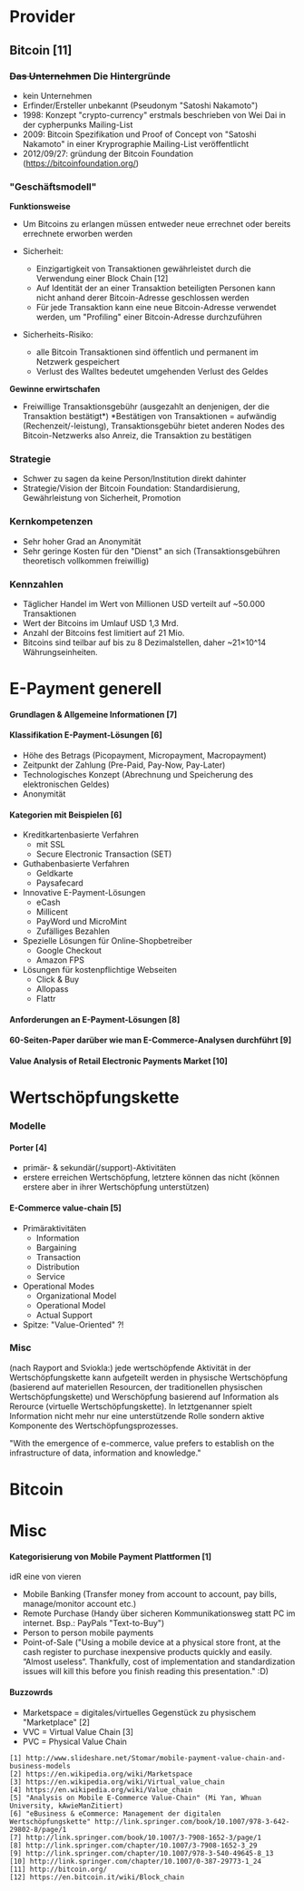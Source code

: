 Provider
========

## Bitcoin [11]
### ~~Das Unternehmen~~ Die Hintergründe
- kein Unternehmen
- Erfinder/Ersteller unbekannt (Pseudonym "Satoshi Nakamoto")
- 1998: Konzept "crypto-currency" erstmals beschrieben von Wei Dai in der cypherpunks Mailing-List 
- 2009: Bitcoin Spezifikation und Proof of Concept von "Satoshi Nakamoto" in einer Kryprographie Mailing-List veröffentlicht
- 2012/09/27: gründung der Bitcoin Foundation (https://bitcoinfoundation.org/)

### "Geschäftsmodell"
**Funktionsweise**
- Um Bitcoins zu erlangen müssen entweder neue errechnet oder bereits errechnete erworben werden

- Sicherheit:
  - Einzigartigkeit von Transaktionen gewährleistet durch die Verwendung einer Block Chain [12]
  - Auf Identität der an einer Transaktion beteiligten Personen kann nicht anhand derer Bitcoin-Adresse geschlossen werden
  - Für jede Transaktion kann eine neue Bitcoin-Adresse verwendet werden, um "Profiling" einer Bitcoin-Adresse durchzuführen
- Sicherheits-Risiko:
  - alle Bitcoin Transaktionen sind öffentlich und permanent im Netzwerk gespeichert
  - Verlust des Walltes bedeutet umgehenden Verlust des Geldes


**Gewinne erwirtschafen**
- Freiwillige Transaktionsgebühr (ausgezahlt an denjenigen, der die Transaktion bestätigt*)
*Bestätigen von Transaktionen = aufwändig (Rechenzeit/-leistung), Transaktionsgebühr bietet anderen Nodes des Bitcoin-Netzwerks also Anreiz, die Transaktion zu bestätigen

### Strategie
- Schwer zu sagen da keine Person/Institution direkt dahinter
- Strategie/Vision der Bitcoin Foundation: Standardisierung, Gewährleistung von Sicherheit, Promotion

### Kernkompetenzen
- Sehr hoher Grad an Anonymität
- Sehr geringe Kosten für den "Dienst" an sich (Transaktionsgebühren theoretisch vollkommen freiwillig)

### Kennzahlen
- Täglicher Handel im Wert von Millionen USD verteilt auf ~50.000 Transaktionen
- Wert der Bitcoins im Umlauf USD 1,3 Mrd.
- Anzahl der Bitcoins fest limitiert auf 21 Mio.
- Bitcoins sind teilbar auf bis zu 8 Dezimalstellen, daher ~21×10^14 Währungseinheiten.

E-Payment generell
==================
#### Grundlagen & Allgemeine Informationen [7]

#### Klassifikation E-Payment-Lösungen [6]
- Höhe des Betrags (Picopayment, Micropayment, Macropayment)
- Zeitpunkt der Zahlung (Pre-Paid, Pay-Now, Pay-Later)
- Technologisches Konzept (Abrechnung und Speicherung des elektronischen Geldes)
- Anonymität

#### Kategorien mit Beispielen [6]
- Kreditkartenbasierte Verfahren
  - mit SSL
  - Secure Electronic Transaction (SET)
- Guthabenbasierte Verfahren
  - Geldkarte
  - Paysafecard
- Innovative E-Payment-Lösungen
  - eCash
  - Millicent
  - PayWord und MicroMint
  - Zufälliges Bezahlen
- Spezielle Lösungen für Online-Shopbetreiber
  - Google Checkout
  - Amazon FPS
- Lösungen für kostenpflichtige Webseiten
  - Click & Buy
  - Allopass
  - Flattr

#### Anforderungen an E-Payment-Lösungen [8]

#### 60-Seiten-Paper darüber wie man E-Commerce-Analysen durchführt [9]

#### Value Analysis of Retail Electronic Payments Market [10]


Wertschöpfungskette
===================
### Modelle
#### Porter [4]
- primär- & sekundär(/support)-Aktivitäten
- erstere erreichen Wertschöpfung, letztere können das nicht (können erstere aber in ihrer Wertschöpfung unterstützen)

#### E-Commerce value-chain [5]
- Primäraktivitäten
  - Information
  - Bargaining
  - Transaction
  - Distribution
  - Service
- Operational Modes
  - Organizational Model
  - Operational Model
  - Actual Support
- Spitze: "Value-Oriented" ?!

### Misc
(nach Rayport and Sviokla:) jede wertschöpfende Aktivität in der Wertschöpfungskette kann aufgeteilt werden in physische Wertschöpfung (basierend auf materiellen Resourcen, der traditionellen physischen Wertschöpfungskette) und Werschöpfung basierend auf Information als Rerource (virtuelle Wertschöpfungskette). In letztgenanner spielt Information nicht mehr nur eine unterstützende Rolle sondern aktive Komponente des Wertschöpfungsprozesses.

"With the emergence of e-commerce, value prefers to establish on the infrastructure of data, information and knowledge."


Bitcoin
=======



Misc
====
#### Kategorisierung von Mobile Payment Plattformen [1]
idR eine von vieren
- Mobile Banking (Transfer money from account to account, pay bills, manage/monitor account etc.)
- Remote Purchase (Handy über sicheren Kommunikationsweg statt PC im internet. Bsp.: PayPals "Text-to-Buy")
- Person to person mobile payments
- Point-of-Sale ("Using a mobile device at a physical store front, at the cash register to purchase inexpensive products quickly and easily. “Almost useless“. Thankfully, cost of implementation and standardization issues will kill this before you finish reading this presentation." :D)

#### Buzzowrds
- Marketspace = digitales/virtuelles Gegenstück zu physischem "Marketplace" [2]
- VVC = Virtual Value Chain [3]
- PVC = Physical Value Chain

```
[1] http://www.slideshare.net/Stomar/mobile-payment-value-chain-and-business-models
[2] https://en.wikipedia.org/wiki/Marketspace
[3] https://en.wikipedia.org/wiki/Virtual_value_chain
[4] https://en.wikipedia.org/wiki/Value_chain
[5] "Analysis on Mobile E-Commerce Value-Chain" (Mi Yan, Whuan University, kAwieManZitiert)
[6] "eBusiness & eCommerce: Management der digitalen Wertschöpfungskette" http://link.springer.com/book/10.1007/978-3-642-29802-8/page/1
[7] http://link.springer.com/book/10.1007/3-7908-1652-3/page/1
[8] http://link.springer.com/chapter/10.1007/3-7908-1652-3_29
[9] http://link.springer.com/chapter/10.1007/978-3-540-49645-8_13
[10] http://link.springer.com/chapter/10.1007/0-387-29773-1_24
[11] http://bitcoin.org/
[12] https://en.bitcoin.it/wiki/Block_chain
```
